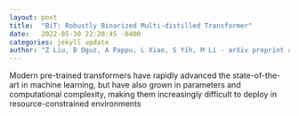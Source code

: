 ```yaml
---
layout: post
title:  "BiT: Robustly Binarized Multi-distilled Transformer"
date:   2022-05-30 22:20:45 -0400
categories: jekyll update
author: "Z Liu, B Oguz, A Pappu, L Xiao, S Yih, M Li - arXiv preprint arXiv , 2022"
---
```

Modern pre-trained transformers have rapidly advanced the state-of-the-art in machine learning, but have also grown in parameters and computational complexity, making them increasingly difficult to deploy in resource-constrained environments 